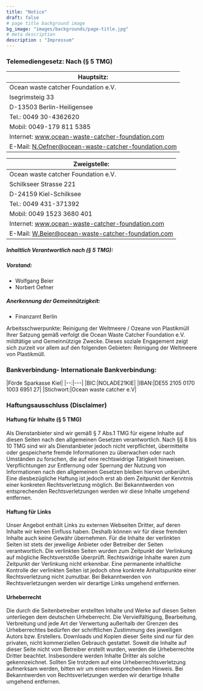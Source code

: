 ```yaml
---
title: "Notice"
draft: false
# page title background image
bg_image: "images/backgrounds/page-title.jpg"
# meta description
description : "Impressum"
---
```


### Telemediengesetz: Nach (§ 5 TMG)

|Hauptsitz:|
|--|
|Ocean waste catcher Foundation e.V.|
|Isegrimsteig 33|
|D-13503 Berlin-Heiligensee|
|Tel.: 0049 30-4362620|
|Mobil: 0049-179 811 5385|
|Internet: www.ocean-waste-catcher-foundation.com|
|E-Mail: N.Oefner@ocean-waste-catcher-foundation.com|

|Zweigstelle:|
|--|
|Ocean waste catcher Foundation e.V.|
|Schilkseer Strasse 221|
|D-24159 Kiel-Schilksee|
|Tel.: 0049 431-371392|
|Mobil: 0049 1523 3680 401|
|Internet: www.ocean-waste-catcher-foundation.com|
|E-Mail: W.Beier@ocean-waste-catcher-foundation.com|

##### Inhaltlich Verantwortlich nach (§ 5 TMG):

##### Vorstand:

* Wolfgang Beier
* Norbert Oefner

##### Anerkennung der Gemeinnützigkeit:

* Finanzamt Berlin

Arbeitsschwerpunkte: Reinigung der Weltmeere / Ozeane von Plastikmüll
Ihrer Satzung gemäß verfolgt die Ocean Waste Catcher Foundation e.V.  mildtätige und Gemeinnützige Zwecke.
Dieses soziale Engagement zeigt sich zurzeit vor allem auf den folgenden Gebieten:
Reinigung der Weltmeere von Plastikmüll.

### Bankverbindung- Internationale Bankverbindung:

|Förde Sparkasse Kiel|
|--:|---|
|BIC:|NOLADE21KIE|
|IBAN:|DE55 2105 0170 1003 6951 27|
|Stichwort:|Ocean waste catcher e.V|

### Haftungsausschluss (Disclaimer)


#### Haftung für Inhalte (§ 5 TMG)

Als Dienstanbieter sind wir gemäß § 7 Abs.1 TMG für eigene Inhalte auf diesen Seiten nach den allgemeinen Gesetzen verantwortlich.
Nach §§ 8 bis 10 TMG sind wir als Dienstanbieter jedoch nicht verpflichtet, übermittelte oder gespeicherte fremde Informationen
zu überwachen oder nach Umständen zu forschen, die auf eine rechtswidrige Tätigkeit hinweisen. Verpflichtungen zur Entfernung
oder Sperrung der Nutzung von Informationen nach den allgemeinen Gesetzen bleiben hiervon unberührt. Eine diesbezügliche Haftung
ist jedoch erst ab dem Zeitpunkt der Kenntnis einer konkreten Rechtsverletzung möglich. Bei Bekanntwerden von entsprechenden
Rechtsverletzungen werden wir diese Inhalte umgehend entfernen.

#### Haftung für Links

Unser Angebot enthält Links zu externen Webseiten Dritter, auf deren Inhalte wir keinen Einfluss haben.
Deshalb können wir für diese fremden Inhalte auch keine Gewähr übernehmen. Für die Inhalte der verlinkten
Seiten ist stets der jeweilige Anbieter oder Betreiber der Seiten verantwortlich. Die verlinkten Seiten wurden zum Zeitpunkt der
Verlinkung auf mögliche Rechtsverstöße überprüft. Rechtswidrige Inhalte waren zum Zeitpunkt der Verlinkung nicht erkennbar.
Eine permanente inhaltliche Kontrolle der verlinkten Seiten ist jedoch ohne konkrete Anhaltspunkte einer Rechtsverletzung nicht zumutbar.
Bei Bekanntwerden von Rechtsverletzungen werden wir derartige Links umgehend entfernen.

#### Urheberrecht

Die durch die Seitenbetreiber erstellten Inhalte und Werke auf diesen Seiten unterliegen dem deutschen Urheberrecht. Die Vervielfältigung,
Bearbeitung, Verbreitung und jede Art der Verwertung außerhalb der Grenzen des Urheberrechtes bedürfen der schriftlichen Zustimmung des
jeweiligen Autors bzw. Erstellers. Downloads und Kopien dieser Seite sind nur für den privaten, nicht kommerziellen Gebrauch gestattet.
Soweit die Inhalte auf dieser Seite nicht vom Betreiber erstellt wurden, werden die Urheberrechte Dritter beachtet. Insbesondere werden
Inhalte Dritter als solche gekennzeichnet. Sollten Sie trotzdem auf eine Urheberrechtsverletzung aufmerksam werden, bitten wir um einen
entsprechenden Hinweis. Bei Bekanntwerden von Rechtsverletzungen werden wir derartige Inhalte umgehend entfernen.
